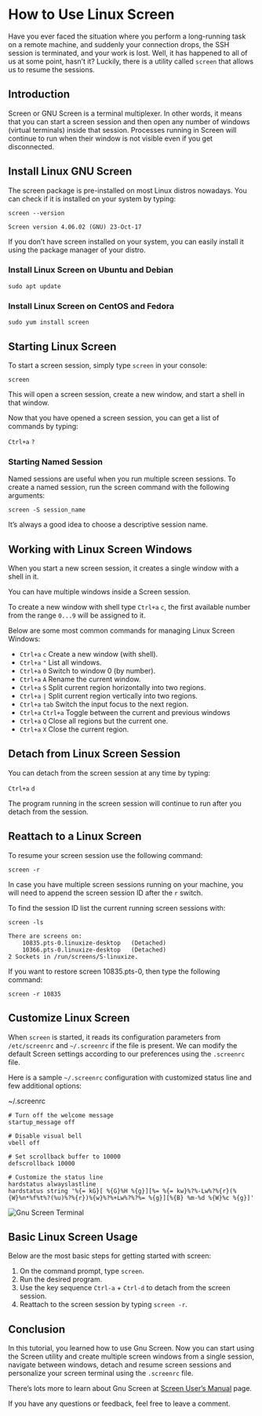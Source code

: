 # How to Use Linux Screen
Have you ever faced the situation where you perform a long-running task on a remote machine, and suddenly your connection drops, the SSH session is terminated, and your work is lost. Well, it has happened to all of us at some point, hasn’t it? Luckily, there is a utility called `screen` that allows us to resume the sessions.

## Introduction

Screen or GNU Screen is a terminal multiplexer. In other words, it means that you can start a screen session and then open any number of windows (virtual terminals) inside that session. Processes running in Screen will continue to run when their window is not visible even if you get disconnected.

## Install Linux GNU Screen

The screen package is pre-installed on most Linux distros nowadays. You can check if it is installed on your system by typing:

```
screen --version
```

```
Screen version 4.06.02 (GNU) 23-Oct-17
```

If you don’t have screen installed on your system, you can easily install it using the package manager of your distro.

### Install Linux Screen on Ubuntu and Debian

```
sudo apt update
```

### Install Linux Screen on CentOS and Fedora

```
sudo yum install screen
```

## Starting Linux Screen

To start a screen session, simply type `screen` in your console:

```
screen
```

This will open a screen session, create a new window, and start a shell in that window.

Now that you have opened a screen session, you can get a list of commands by typing:

`Ctrl+a` `?`

### Starting Named Session

Named sessions are useful when you run multiple screen sessions. To create a named session, run the screen command with the following arguments:

```
screen -S session_name
```

It’s always a good idea to choose a descriptive session name.

## Working with Linux Screen Windows

When you start a new screen session, it creates a single window with a shell in it.

You can have multiple windows inside a Screen session.

To create a new window with shell type `Ctrl+a` `c`, the first available number from the range `0...9` will be assigned to it.

Below are some most common commands for managing Linux Screen Windows:

-   `Ctrl+a` `c` Create a new window (with shell).
-   `Ctrl+a` `"` List all windows.
-   `Ctrl+a` `0` Switch to window 0 (by number).
-   `Ctrl+a` `A` Rename the current window.
-   `Ctrl+a` `S` Split current region horizontally into two regions.
-   `Ctrl+a` `|` Split current region vertically into two regions.
-   `Ctrl+a` `tab` Switch the input focus to the next region.
-   `Ctrl+a` `Ctrl+a` Toggle between the current and previous windows
-   `Ctrl+a` `Q` Close all regions but the current one.
-   `Ctrl+a` `X` Close the current region.

## Detach from Linux Screen Session

You can detach from the screen session at any time by typing:

`Ctrl+a` `d`

The program running in the screen session will continue to run after you detach from the session.

## Reattach to a Linux Screen

To resume your screen session use the following command:

```
screen -r
```

In case you have multiple screen sessions running on your machine, you will need to append the screen session ID after the `r` switch.

To find the session ID list the current running screen sessions with:

```
screen -ls
```

```
There are screens on:
    10835.pts-0.linuxize-desktop   (Detached)
    10366.pts-0.linuxize-desktop   (Detached)
2 Sockets in /run/screens/S-linuxize.
```

If you want to restore screen 10835.pts-0, then type the following command:

```
screen -r 10835
```

## Customize Linux Screen

When `screen` is started, it reads its configuration parameters from `/etc/screenrc` and `~/.screenrc` if the file is present. We can modify the default Screen settings according to our preferences using the `.screenrc` file.

Here is a sample `~/.screenrc` configuration with customized status line and few additional options:

~/.screenrc

```
# Turn off the welcome message
startup_message off

# Disable visual bell
vbell off

# Set scrollback buffer to 10000
defscrollback 10000

# Customize the status line
hardstatus alwayslastline
hardstatus string '%{= kG}[ %{G}%H %{g}][%= %{= kw}%?%-Lw%?%{r}(%{W}%n*%f%t%?(%u)%?%{r})%{w}%?%+Lw%?%?%= %{g}][%{B} %m-%d %{W}%c %{g}]'
```

![Gnu Screen Terminal](https://linuxize.com/post/how-to-use-linux-screen/gnu-screen-terminal_huda639eed55d78a91f0c2d2928023b132_295393_768x0_resize_q75_lanczos.jpg)

## Basic Linux Screen Usage

Below are the most basic steps for getting started with screen:

1.  On the command prompt, type `screen`.
2.  Run the desired program.
3.  Use the key sequence `Ctrl-a` + `Ctrl-d` to detach from the screen session.
4.  Reattach to the screen session by typing `screen -r`.

## Conclusion

In this tutorial, you learned how to use Gnu Screen. Now you can start using the Screen utility and create multiple screen windows from a single session, navigate between windows, detach and resume screen sessions and personalize your screen terminal using the `.screenrc` file.

There’s lots more to learn about Gnu Screen at [Screen User’s Manual](https://www.gnu.org/software/screen/manual/screen.html) page.

If you have any questions or feedback, feel free to leave a comment.
